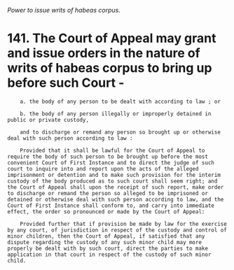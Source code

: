 *Power to issue writs of habeas corpus.*

# 141. The Court of Appeal may grant and issue orders in the nature of writs of habeas corpus to bring up before such Court -

        a. the body of any person to be dealt with according to law ; or

        b. the body of any person illegally or improperly detained in public or private custody,

        and to discharge or remand any person so brought up or otherwise deal with such person according to law :

        Provided that it shall be lawful for the Court of Appeal to require the body of such person to be brought up before the most convenient Court of First Instance and to direct the judge of such court to inquire into and report upon the acts of the alleged imprisonment or detention and to make such provision for the interim custody of the body produced as to such court shall seem right; and the Court of Appeal shall upon the receipt of such report, make order to discharge or remand the person so alleged to be imprisoned or detained or otherwise deal with such person according to law, and the Court of First Instance shall conform to, and carry into immediate effect, the order so pronounced or made by the Court of Appeal:

        Provided further that if provision be made by law for the exercise by any court, of jurisdiction in respect of the custody and control of minor children, then the Court of Appeal, if satisfied that any dispute regarding the custody of any such minor child may more properly be dealt with by such court, direct the parties to make application in that court in respect of the custody of such minor child.